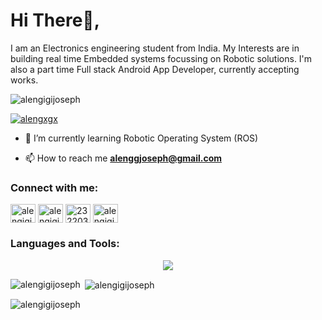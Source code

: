 <h1 align="left">Hi There👋,</h1>
<p align="left">I am an Electronics engineering student from India. My Interests are in building real time Embedded systems focussing on Robotic solutions. I'm also a part time Full stack Android App Developer, currently accepting works.</p>

<p align="left"> <img src="https://komarev.com/ghpvc/?username=alengigijoseph&label=Profile%20views&color=0e75b6&style=flat" alt="alengigijoseph" /> </p>

<p align="left"> <a href="https://twitter.com/alengxgx" target="blank"><img src="https://img.shields.io/twitter/follow/alengigi?logo=twitter&style=for-the-badge" alt="alengxgx" /></a> </p>

- 🌱 I’m currently learning Robotic Operating System (ROS)

- 📫 How to reach me **alenggjoseph@gmail.com**

<h3 align="left">Connect with me:</h3>
<p align="left">
<a href="https://twitter.com/alengigi" target="blank"><img align="center" src="https://raw.githubusercontent.com/rahuldkjain/github-profile-readme-generator/master/src/images/icons/Social/twitter.svg" alt="alengigi" height="30" width="40" /></a>
<a href="https://linkedin.com/in/alengigi" target="blank"><img align="center" src="https://raw.githubusercontent.com/rahuldkjain/github-profile-readme-generator/master/src/images/icons/Social/linked-in-alt.svg" alt="alengigi" height="30" width="40" /></a>
<a href="https://stackoverflow.com/users/23220363" target="blank"><img align="center" src="https://raw.githubusercontent.com/rahuldkjain/github-profile-readme-generator/master/src/images/icons/Social/stack-overflow.svg" alt="23220363" height="30" width="40" /></a>
<a href="https://dribbble.com/alengigi" target="blank"><img align="center" src="https://raw.githubusercontent.com/rahuldkjain/github-profile-readme-generator/master/src/images/icons/Social/dribbble.svg" alt="alengigi" height="30" width="40" /></a>
</p>

<h3 align="left">Languages and Tools:</h3>
<p align="center">
  <a href="https://skillicons.dev">
    <img src="https://skillicons.dev/icons?i=ros,qt,cmake,docker,raspberrypi,linux,bash,c,cpp,py,anaconda,pytorch,tensorflow,opencv,arduino,matlab,androidstudio,react,flutter,gradle,kotlin,java,js,html,nodejs,mongodb,firebase,aws,vscode,eclipse,postman,stackoverflow,git,github,figma,unity,ps,blender,autocad" />
  </a>
</p>

<p><img align="left" src="https://github-readme-stats.vercel.app/api/top-langs?username=alengigijoseph&show_icons=true&locale=en&layout=compact" alt="alengigijoseph" /></p>

<p>&nbsp;<img align="center" src="https://github-readme-stats.vercel.app/api?username=alengigijoseph&show_icons=true&locale=en" alt="alengigijoseph" /></p>

<p><img align="center" src="https://github-readme-streak-stats.herokuapp.com/?user=alengigijoseph&" alt="alengigijoseph" /></p>
